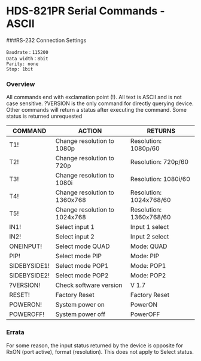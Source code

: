 # HDS-821PR Serial Commands - ASCII

###RS-232 Connection Settings
```
Baudrate：115200
Data width：8bit
Parity: none
Stop: 1bit
```

### Overview
All commands end with exclamation point (!).  All text is ASCII and is not case sensitive. 
?VERSION is the only command for directly querying device.
Other commands will return a status after executing the command. 
Some status is returned unrequested

| COMMAND | ACTION | RETURNS |
| --- | --- | --- |
| T1! | Change resolution to 1080p | Resolution: 1080p/60 |
| T2! | Change resolution to 720p | Resolution: 720p/60 |
| T3! | Change resolution to 1080i | Resolution: 1080i/60 |
| T4! | Change resolution to 1360x768 | Resolution: 1024x768/60 |
| T5! | Change resolution to 1024x768 | Resolution: 1360x768/60 |
| IN1! | Select input 1 | Input 1 select |
| IN2! | Select input 2 | Input 2 select |
| ONEINPUT! | Select mode QUAD | Mode: QUAD |
| PIP! | Select mode PIP | Mode: PIP |
| SIDEBYSIDE1! | Select mode POP1 | Mode: POP1 |
| SIDEBYSIDE2! | Select mode POP2 | Mode: POP2 |
| ?VERSION! | Check software version | V 1.7 |
| RESET! | Factory Reset | Factory Reset |
| POWERON! | System power on | PowerON |
| POWEROFF! | System power off | PowerOFF |

### Errata

For some reason, the input status returned by the device is opposite for RxON (port active), format (resolution). 
This does not apply to Select status.